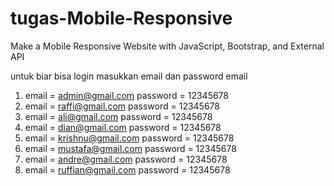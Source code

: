 # tugas-Mobile-Responsive
Make a Mobile Responsive Website with JavaScript, Bootstrap, and External API


untuk biar bisa login masukkan email dan password
email  
1. email = admin@gmail.com  password = 12345678
2. email = raffi@gmail.com  password = 12345678
3. email = ali@gmail.com  password = 12345678
4. email = dian@gmail.com  password = 12345678
5. email = krishnu@gmail.com  password = 12345678
6. email = mustafa@gmail.com  password = 12345678
7. email = andre@gmail.com  password = 12345678
8. email = ruffian@gmail.com  password = 12345678

